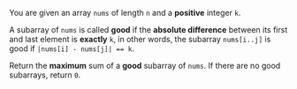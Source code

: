 You are given an array `nums` of length `n` and a **positive** integer `k`.

A subarray of `nums` is called **good** if the **absolute difference** between its first and last element is **exactly** `k`, in other words, the subarray `nums[i..j]` is good if `|nums[i] - nums[j]| == k`.

Return the **maximum** sum of a **good** subarray of `nums`. If there are no good subarrays, return `0`.